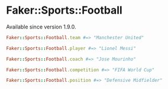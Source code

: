# Faker::Sports::Football

Available since version 1.9.0.

```ruby
Faker::Sports::Football.team #=> "Manchester United"

Faker::Sports::Football.player #=> "Lionel Messi"

Faker::Sports::Football.coach #=> "Jose Mourinho"

Faker::Sports::Football.competition #=> "FIFA World Cup"

Faker::Sports::Football.position #=> "Defensive Midfielder"
```
